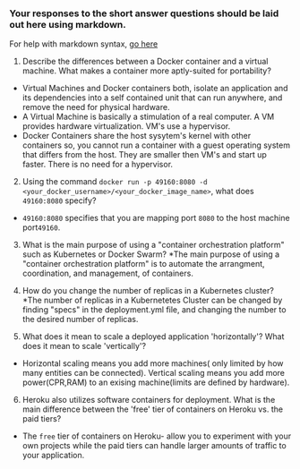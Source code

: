 ### Your responses to the short answer questions should be laid out here using markdown.

For help with markdown syntax, [go here](https://github.com/adam-p/markdown-here/wiki/Markdown-Cheatsheet)
1. Describe the differences between a Docker container and a virtual machine. What makes a container more aptly-suited for portability?
* Virtual Machines and Docker containers both, isolate an application and its dependencies into a self contained unit that can run anywhere, and
remove the need for physical hardware.
* A Virtual Machine is basically a stimulation of a real computer. A VM provides hardware virtualization. VM's use a hypervisor.
* Docker Containers share the host sysytem's kernel with other containers so, you cannot run a container with a guest operating system that differs from the host. They are smaller then VM's and start up faster. There is no need for a hypervisor. 

2. Using the command `docker run -p 49160:8080 -d <your_docker_username>/<your_docker_image_name>`, what does `49160:8080` specify?
* `49160:8080` specifies that you are mapping port `8080` to the host machine port`49160`.

3. What is the main purpose of using a "container orchestration platform" such as Kubernetes or Docker Swarm?
*The main purpose of using a "container orchestration platform" is to automate the arrangment, coordination, and management, of containers.


4. How do you change the number of replicas in a Kubernetes cluster?
*The number of replicas in a Kubernetetes Cluster can be changed by finding "specs" in  the deployment.yml file, and changing the number to the desired number of replicas.

5. What does it mean to scale a deployed application 'horizontally'? What does it mean to scale 'vertically'?
* Horizontal scaling means you add more machines( only limited by how many entities can be connected). Vertical scaling means you add more power(CPR,RAM) to an exising machine(limits are defined by hardware).

6. Heroku also utilizes software containers for deployment. What is the main difference between the 'free' tier of containers on Heroku vs. the paid tiers?
* The `free` tier of containers on Heroku- allow you to experiment with your own projects while the paid tiers can handle larger amounts of traffic to your application.